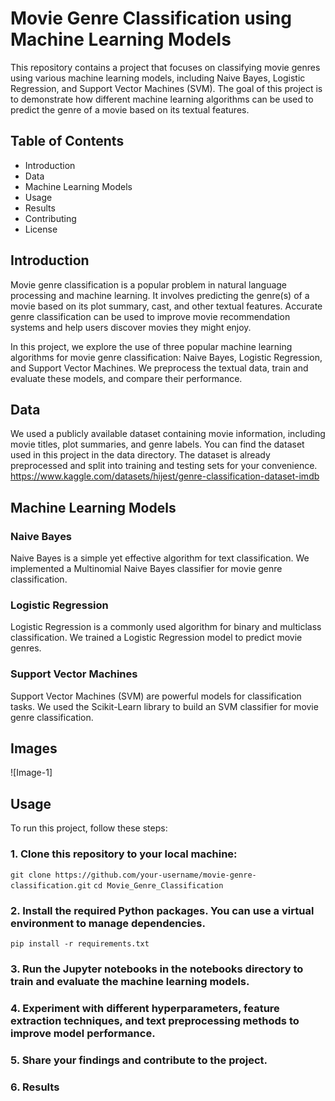 # Movie Genre Classification using Machine Learning Models
This repository contains a project that focuses on classifying movie genres using various machine learning models, including Naive Bayes, Logistic Regression, and Support Vector Machines (SVM). The goal of this project is to demonstrate how different machine learning algorithms can be used to predict the genre of a movie based on its textual features.

## Table of Contents
- Introduction
- Data
- Machine Learning Models
- Usage
- Results
- Contributing
- License

## Introduction
Movie genre classification is a popular problem in natural language processing and machine learning. It involves predicting the genre(s) of a movie based on its plot summary, cast, and other textual features. Accurate genre classification can be used to improve movie recommendation systems and help users discover movies they might enjoy.

In this project, we explore the use of three popular machine learning algorithms for movie genre classification: Naive Bayes, Logistic Regression, and Support Vector Machines. We preprocess the textual data, train and evaluate these models, and compare their performance.

## Data
We used a publicly available dataset containing movie information, including movie titles, plot summaries, and genre labels. You can find the dataset used in this project in the data directory. The dataset is already preprocessed and split into training and testing sets for your convenience.
https://www.kaggle.com/datasets/hijest/genre-classification-dataset-imdb

## Machine Learning Models
### Naive Bayes
Naive Bayes is a simple yet effective algorithm for text classification. We implemented a Multinomial Naive Bayes classifier for movie genre classification.

### Logistic Regression
Logistic Regression is a commonly used algorithm for binary and multiclass classification. We trained a Logistic Regression model to predict movie genres.

### Support Vector Machines
Support Vector Machines (SVM) are powerful models for classification tasks. We used the Scikit-Learn library to build an SVM classifier for movie genre classification.

## Images

![Image-1] 


## Usage
To run this project, follow these steps:

### 1. Clone this repository to your local machine:

`git clone https://github.com/your-username/movie-genre-classification.git`
`cd Movie_Genre_Classification`

### 2. Install the required Python packages. You can use a virtual environment to manage dependencies.
`pip install -r requirements.txt`


### 3. Run the Jupyter notebooks in the notebooks directory to train and evaluate the machine learning models.

### 4. Experiment with different hyperparameters, feature extraction techniques, and text preprocessing methods to improve model performance.

### 5. Share your findings and contribute to the project.

### 6. Results

